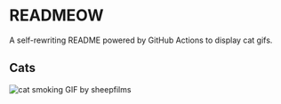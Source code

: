 # READMEOW

A self-rewriting README powered by GitHub Actions to display cat gifs.

## Cats

![cat smoking GIF by sheepfilms](https://media0.giphy.com/media/l0ExdMHUDKteztyfe/200.gif?cid=9acd02dadtysfxjy4jrubw46nwusv24id5r97overf0df8e1&ep=v1_gifs_search&rid=200.gif&ct=g)
